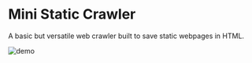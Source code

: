 # Mini Static Crawler
 A basic but versatile web crawler built to save static webpages in HTML.

![demo](https://ptpimg.me/l48mm0.gif)

